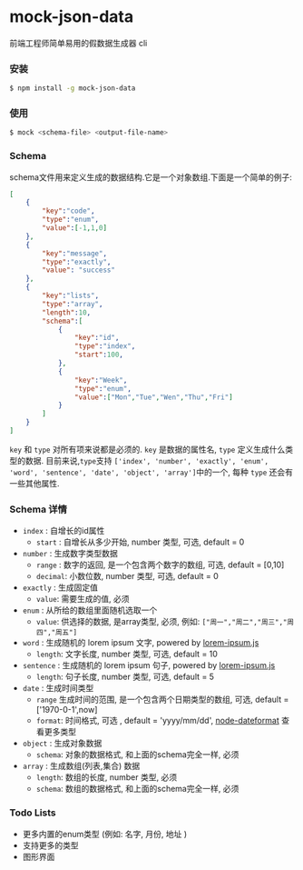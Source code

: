 # mock-json-data
前端工程师简单易用的假数据生成器 cli

### 安装
``` bash
$ npm install -g mock-json-data
```

### 使用
``` bash
$ mock <schema-file> <output-file-name>
```
### Schema
schema文件用来定义生成的数据结构.它是一个对象数组.下面是一个简单的例子:
``` json
[
    {
        "key":"code",
        "type":"enum",
        "value":[-1,1,0]
    },
    {
        "key":"message",
        "type":"exactly",
        "value": "success" 
    },
    {
        "key":"lists",
        "type":"array",
        "length":10,
        "schema":[
            {
                "key":"id",
                "type":"index",
                "start":100,
            },
            {
                "key":"Week",
                "type":"enum",
                "value":["Mon","Tue","Wen","Thu","Fri"]
            }
        ]
    }
]
``` 
`key` 和 `type` 对所有项来说都是必须的. `key` 是数据的属性名, `type` 定义生成什么类型的数据. 目前来说,`type`支持 `['index', 'number', 'exactly', 'enum', 'word', 'sentence', 'date', 'object', 'array']`中的一个, 每种 `type` 还会有一些其他属性.

### Schema 详情
- `index` : 自增长的id属性
    - `start` : 自增长从多少开始, number 类型, 可选, default = 0
- `number` : 生成数字类型数据
    - `range` : 数字的返回, 是一个包含两个数字的数组, 可选, default = [0,10]
    - `decimal`: 小数位数, number 类型, 可选, default = 0
- `exactly` : 生成固定值
    - `value`: 需要生成的值, 必须
- `enum` : 从所给的数组里面随机选取一个
    - `value`: 供选择的数据, 是array类型, 必须, 例如: `["周一","周二","周三","周四","周五"]`
- `word` : 生成随机的 lorem ipsum 文字, powered by [lorem-ipsum.js](https://github.com/knicklabs/lorem-ipsum.js)
    - `length`: 文字长度, number 类型, 可选, default = 10
- `sentence` : 生成随机的 lorem ipsum 句子, powered by [lorem-ipsum.js](https://github.com/knicklabs/lorem-ipsum.js)
    - `length`: 句子长度, number 类型, 可选, default = 5
- `date` : 生成时间类型 
    - `range` 生成时间的范围, 是一个包含两个日期类型的数组, 可选, default = ['1970-0-1',now]
    - `format`: 时间格式, 可选 , default = 'yyyy/mm/dd',  [node-dateformat](https://github.com/felixge/node-dateformat) 查看更多类型
- `object` : 生成对象数据
    - `schema`: 对象的数据格式, 和上面的schema完全一样, 必须
- `array` : 生成数组(列表,集合) 数据
    - `length`: 数组的长度, number 类型, 必须
    - `schema`: 数组的数据格式, 和上面的schema完全一样, 必须

### Todo Lists
- 更多内置的enum类型 (例如: 名字, 月份, 地址 )
- 支持更多的类型
- 图形界面 
